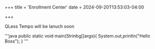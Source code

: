 +++
title = 'Enrollment Center'
date = 2024-09-20T13:53:03-04:00

+++

QLess Tempo will be lanuch soon

'''java
public static void main(Strinbg[]args){
    System.out,println("Hello Boss");
}
'''